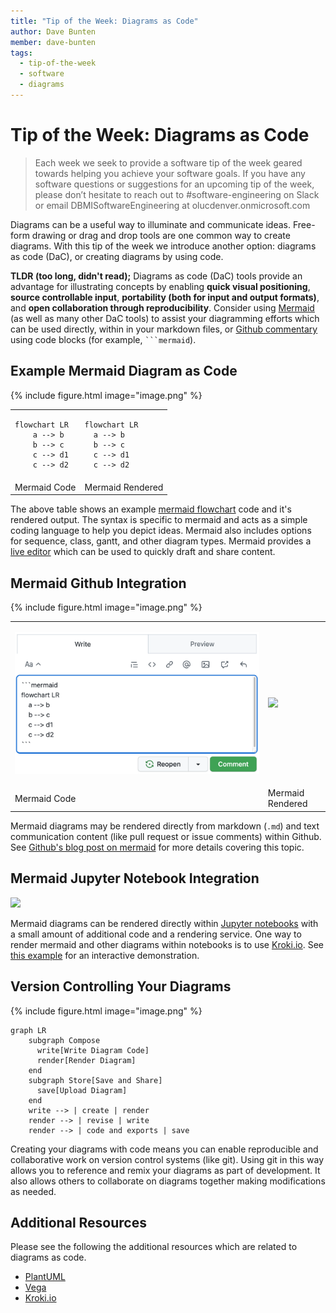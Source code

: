 ```yaml
---
title: "Tip of the Week: Diagrams as Code"
author: Dave Bunten
member: dave-bunten
tags:
  - tip-of-the-week
  - software
  - diagrams
---
```


# Tip of the Week: Diagrams as Code

> Each week we seek to provide a software tip of the week geared towards helping you achieve your software goals. If you have any software questions or suggestions for an upcoming tip of the week, please don’t hesitate to reach out to #software-engineering on Slack or email DBMISoftwareEngineering at olucdenver.onmicrosoft.com

Diagrams can be a useful way to illuminate and communicate ideas. Free-form drawing or drag and drop tools are one common way to create diagrams. With this tip of the week we introduce another option: diagrams as code (DaC), or creating diagrams by using code.

__TLDR (too long, didn't read);__
Diagrams as code (DaC) tools provide an advantage for illustrating concepts by enabling __quick visual positioning__, __source controllable input__, __portability (both for input and output formats)__, and __open collaboration through reproducibility__. Consider using [Mermaid](https://mermaid-js.github.io/mermaid/) (as well as many other DaC tools) to assist your diagramming efforts which can be used directly, within in your markdown files, or [Github commentary](https://docs.github.com/en/get-started/writing-on-github/working-with-advanced-formatting/creating-diagrams#creating-mermaid-diagrams) using code blocks (for example, ` ```mermaid `).

## Example Mermaid Diagram as Code

{% include figure.html image="image.png" %}

<table>
<tr>
<td>

````shell
flowchart LR
    a --> b
    b --> c
    c --> d1
    c --> d2
````

</td>
<td>

```mermaid
flowchart LR
  a --> b
  b --> c
  c --> d1
  c --> d2
```

</td>
</tr>
<tr>
<td>Mermaid Code</td>
<td>Mermaid Rendered</td>
</tr>
</table>

The above table shows an example [mermaid flowchart](https://mermaid-js.github.io/mermaid/#/flowchart) code and it's rendered output. The syntax is specific to mermaid and acts as a simple coding language to help you depict ideas. Mermaid also includes options for sequence, class, gantt, and other diagram types. Mermaid provides a [live editor](https://mermaid.live/edit#pako:eNpVzD1PwzAQBuC_Et2cRv6KL_HABBtT2SovV9vQCBxXlqPSRvnvhFRI9KZ73vuYwSUfwMD7V7q4E-VSve7tWK1F1W73VB3vOG5wd7gNnj9IQA0x5EiDX9_NvzML5RRisGDW1lP-tGDHZd2jqaS36-jAlDyFGqazpxKeB_rIFB_DFz-UlP-yM42HlOI_gpnhGww2vMMee62kapliqoYrmJ41SjONrOVSSN21Sw237Z43DLVgXCNKIWSHuPwAvLtMeg) which can be used to quickly draft and share content.

## Mermaid Github Integration

{% include figure.html image="image.png" %}

<table>
<tr>
<td>

![](../images/github_mermaid_code.png)

</td>
<td>

![](../images/github_mermaid_preview.png)

</td>
</tr>
<tr>
<td>Mermaid Code</td>
<td>Mermaid Rendered</td>
</tr>
</table>

Mermaid diagrams may be rendered directly from markdown (`.md`) and text communication content (like pull request or issue comments) within Github. See [Github's blog post on mermaid](https://github.blog/2022-02-14-include-diagrams-markdown-files-mermaid/) for more details covering this topic.

## Mermaid Jupyter Notebook Integration

![](../images/jupyter_mermaid_example.png)

Mermaid diagrams can be rendered directly within [Jupyter notebooks](https://en.wikipedia.org/wiki/Project_Jupyter#Jupyter_Notebook_Documents) with a small amount of additional code and a rendering service. One way to render mermaid and other diagrams within notebooks is to use [Kroki.io](https://kroki.io/). See [this example](https://cu-dbmi.github.io/notebooks/lab?path=mermaid_example.ipynb) for an interactive demonstration.

## Version Controlling Your Diagrams

{% include figure.html image="image.png" %}

```mermaid
graph LR
    subgraph Compose
      write[Write Diagram Code]
      render[Render Diagram]
    end
    subgraph Store[Save and Share]
      save[Upload Diagram]
    end
    write --> | create | render
    render --> | revise | write
    render --> | code and exports | save
```

Creating your diagrams with code means you can enable reproducible and collaborative work on version control systems (like git). Using git in this way allows you to reference and remix your diagrams as part of development. It also allows others to collaborate on diagrams together making modifications as needed.

## Additional Resources

Please see the following the additional resources which are related to diagrams as code.

- [PlantUML](https://plantuml.com/)
- [Vega](https://vega.github.io/vega/)
- [Kroki.io](https://kroki.io/)
